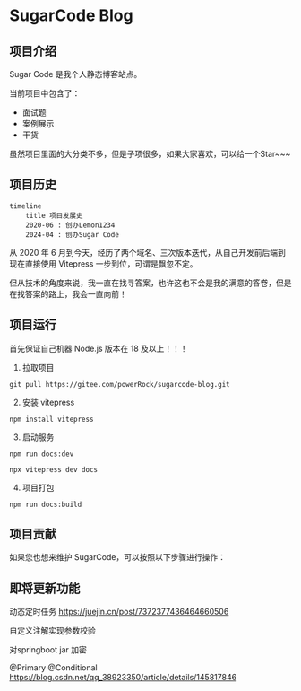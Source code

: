 # SugarCode Blog

## 项目介绍

Sugar Code 是我个人静态博客站点。

当前项目中包含了：
* 面试题
* 案例展示
* 干货

虽然项目里面的大分类不多，但是子项很多，如果大家喜欢，可以给一个Star~~~

## 项目历史

```mermaid
timeline
    title 项目发展史
    2020-06 : 创办Lemon1234
    2024-04 : 创办Sugar Code
```

从 2020 年 6 月到今天，经历了两个域名、三次版本迭代，从自己开发前后端到现在直接使用 Vitepress 一步到位，可谓是飘忽不定。

但从技术的角度来说，我一直在找寻答案，也许这也不会是我的满意的答卷，但是在找答案的路上，我会一直向前！

## 项目运行

首先保证自己机器 Node.js 版本在 18 及以上！！！

1. 拉取项目

```
git pull https://gitee.com/powerRock/sugarcode-blog.git
```

2. 安装 vitepress

```
npm install vitepress
```

3. 启动服务

```
npm run docs:dev

npx vitepress dev docs
```

4. 项目打包

```
npm run docs:build
```

## 项目贡献

如果您也想来维护 SugarCode，可以按照以下步骤进行操作：

## 即将更新功能
动态定时任务
https://juejin.cn/post/7372377436464660506

自定义注解实现参数校验

对springboot jar 加密

@Primary   @Conditional
https://blog.csdn.net/qq_38923350/article/details/145817846
